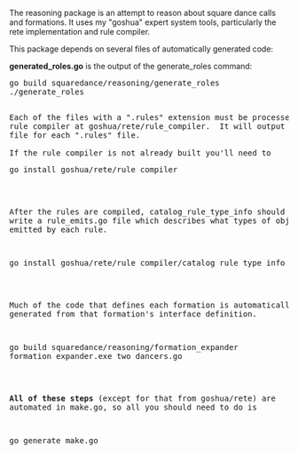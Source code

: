 The reasoning package is an attempt to reason about square dance calls
and formations.  It uses my "goshua" expert system tools, particularly
the rete implementation and rule compiler.

This package depends on several files of automatically generated code:

<b>generated_roles.go</b> is the output of the generate_roles command:

<pre>
go build squaredance/reasoning/generate_roles
./generate_roles
<pre>

Each of the files with a ".rules" extension must be processed by the
rule compiler at goshua/rete/rule_compiler.  It will output one ".go"
file for each ".rules" file.

If the rule compiler is not already built you'll need to
<pre>
go install goshua/rete/rule_compiler
</pre>

After the rules are compiled, catalog_rule_type_info should be run to
write a rule_emits.go file which describes what types of objects are
emitted by each rule.
<pre>
go install goshua/rete/rule_compiler/catalog_rule_type_info
</pre>


Much of the code that defines each formation is automatically
generated from that formation's interface definition.

<pre>
go build squaredance/reasoning/formation_expander
formation_expander.exe two_dancers.go
</pre>

<b>All of these steps</b> (except for that from goshua/rete)
are automated in make.go, so all you should need to do is

<pre>
go generate make.go
</pre>
